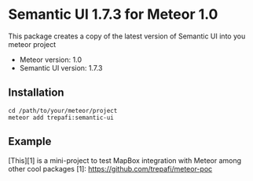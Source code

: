 # Semantic UI 1.7.3 for Meteor 1.0
This package creates a copy of the latest version of Semantic UI into you meteor project

* Meteor version: 1.0
* Semantic UI version: 1.7.3

## Installation
````
cd /path/to/your/meteor/project
meteor add trepafi:semantic-ui
````

## Example
[This][1] is a mini-project to test MapBox integration with Meteor among other cool packages
[1]: https://github.com/trepafi/meteor-poc
